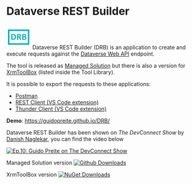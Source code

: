 # Dataverse REST Builder
<img src="https://raw.githubusercontent.com/GuidoPreite/DRB/main/img/drb_icon.png" alt="Dataverse REST Builder" />
Dataverse REST Builder (DRB) is an application to create and execute requests against the <a target="_blank" href="https://docs.microsoft.com/en-us/powerapps/developer/data-platform/webapi/overview">Dataverse Web API</a> endpoint.

The tool is released as <a target="_blank" href="https://github.com/GuidoPreite/DRB/releases">Managed Solution</a> but there is also a version for <a target="_blank" href="https://www.xrmtoolbox.com">XrmToolBox</a> (listed inside the Tool Library).

It is possible to export the requests to these applications:
- <a target="_blank" href="https://www.postman.com/">Postman</a>
- <a target="_blank" href="https://marketplace.visualstudio.com/items?itemName=humao.rest-client">REST Client (VS Code extension)</a>
- <a target="_blank" href="https://www.thunderclient.com/">Thunder Client (VS Code extension)</a>

**Demo**: <a target="_blank" href="https://guidopreite.github.io/DRB/">https://guidopreite.github.io/DRB/</a>

Dataverse REST Builder has been shown on _The DevConnect Show_ by <a target="_blank" href="https://powermaverick.dev">Danish Naglekar</a>, you can find the video below

[![Ep.10: Guido Preite on The DevConnect Show](https://img.youtube.com/vi/VYtWd5QDQq8/0.jpg)](https://www.youtube.com/watch?v=VYtWd5QDQq8)

Managed Solution version [![Github Downloads](https://img.shields.io/github/downloads/GuidoPreite/DRB/total.svg)](https://github.com/GuidoPreite/DRB/releases)

XrmToolBox version [![NuGet Downloads](https://img.shields.io/nuget/dt/GuidoPreite.DRB.svg)](https://www.xrmtoolbox.com/plugins/GuidoPreite.DRB/)

